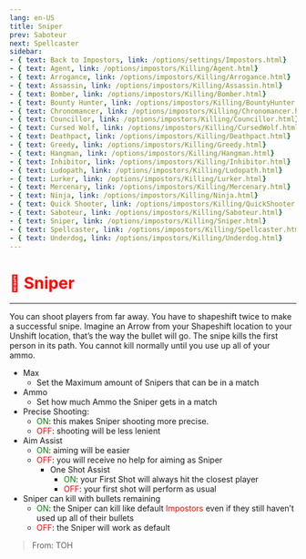 ```yaml
---
lang: en-US
title: Sniper
prev: Saboteur
next: Spellcaster
sidebar:
- { text: Back to Impostors, link: /options/settings/Impostors.html}
- { text: Agent, link: /options/impostors/Killing/Agent.html}
- { text: Arrogance, link: /options/impostors/Killing/Arrogance.html}
- { text: Assassin, link: /options/impostors/Killing/Assassin.html}
- { text: Bomber, link: /options/impostors/Killing/Bomber.html}
- { text: Bounty Hunter, link: /options/impostors/Killing/BountyHunter.html}
- { text: Chronomancer, link: /options/impostors/Killing/Chronomancer.html}
- { text: Councillor, link: /options/impostors/Killing/Councillor.html}
- { text: Cursed Wolf, link: /options/impostors/Killing/CursedWolf.html}
- { text: Deathpact, link: /options/impostors/Killing/Deathpact.html}
- { text: Greedy, link: /options/impostors/Killing/Greedy.html}
- { text: Hangman, link: /options/impostors/Killing/Hangman.html}
- { text: Inhibitor, link: /options/impostors/Killing/Inhibitor.html}
- { text: Ludopath, link: /options/impostors/Killing/Ludopath.html}
- { text: Lurker, link: /options/impostors/Killing/Lurker.html}
- { text: Mercenary, link: /options/impostors/Killing/Mercenary.html}
- { text: Ninja, link: /options/impostors/Killing/Ninja.html}
- { text: Quick Shooter, link: /options/impostors/Killing/QuickShooter.html}
- { text: Saboteur, link: /options/impostors/Killing/Saboteur.html}
- { text: Sniper, link: /options/impostors/Killing/Sniper.html}
- { text: Spellcaster, link: /options/impostors/Killing/Spellcaster.html}
- { text: Underdog, link: /options/impostors/Killing/Underdog.html}
---
```


# <font color="red">🎯 Sniper</font> <Badge text="Killing" type="tip" vertical="middle"/>
---

You can shoot players from far away. You have to shapeshift twice to make a successful snipe. Imagine an Arrow from your Shapeshift location to your Unshift location, that’s the way the bullet will go. The snipe kills the first person in its path. You cannot kill normally until you use up all of your ammo.
* Max
  * Set the Maximum amount of Snipers that can be in a match
* Ammo
  * Set how much Ammo the Sniper gets in a match
* Precise Shooting: 
  * <font color=green>ON</font>: this makes Sniper shooting more precise. 
  * <font color=red>OFF</font>: shooting will be less lenient
* Aim Assist
  * <font color=green>ON</font>: aiming will be easier
  * <font color=red>OFF</font>: you will receive no help for aiming as Sniper
    * One Shot Assist
      * <font color=green>ON</font>: your First Shot will always hit the closest player
      * <font color=red>OFF</font>: your first shot will perform as usual
* Sniper can kill with bullets remaining
  * <font color=green>ON</font>: the Sniper can kill like default <font color=red>Impostors</font> even if they still haven’t used up all of their bullets
  * <font color=red>OFF</font>: the Sniper will work as default

> From: TOH